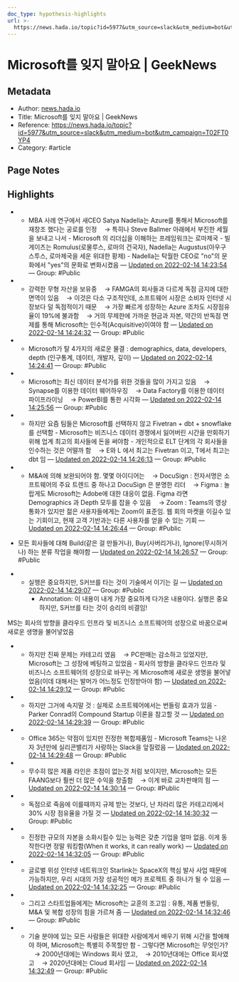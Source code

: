 ```yaml
---
doc_type: hypothesis-highlights
url: >-
  https://news.hada.io/topic?id=5977&utm_source=slack&utm_medium=bot&utm_campaign=T02FT0YP4
---
```


# Microsoft를 잊지 말아요 | GeekNews

## Metadata
- Author: [news.hada.io]()
- Title: Microsoft를 잊지 말아요 | GeekNews
- Reference: https://news.hada.io/topic?id=5977&utm_source=slack&utm_medium=bot&utm_campaign=T02FT0YP4
- Category: #article

## Page Notes
## Highlights
- - MBA 사례 연구에서 새CEO Satya Nadella는 Azure를 통해서 Microsoft를 재창조 했다는 공로를 인정 ㅤ→ 특히나 Steve Ballmer 아래에서 부진한 세월을 보내고 나서 - Microsoft 의 리더십을 이해하는 프레임워크는 로마제국 - 빌게이츠는 Romulus(로물루스, 로마의 건국자), Nadella는 Augustus(아우구스투스, 로마제국을 세운 위대한 황제) - Nadella는 탁월한 CEO로 "no"의 문화에서 "yes"의 문화로 변화시켰음 — [Updated on 2022-02-14 14:23:54](https://hyp.is/TUHy_I1WEeyKyg_9yL2q4g/news.hada.io/topic?id=5977&utm_source=slack&utm_medium=bot&utm_campaign=T02FT0YP4) — Group: #Public

- - 강력한 무형 자산을 보유중 ㅤ→ FAMGA의 회사들과 다르게 독점 금지에 대한 면역이 있음 ㅤ→ 이것은 다소 구조적인데, 소프트웨어 시장은 소비자 인터넷 시장보다 덜 독점적이기 때문 ㅤ→ 가장 빠르게 성장하는 Azure 조차도 시장점유율이 19%에 불과함 ㅤ→ 거의 무제한에 가까운 현금과 자본, 약간의 반독점 면제를 통해 Microsoft는 인수적(Acquisitive)이여야 함 — [Updated on 2022-02-14 14:24:32](https://hyp.is/ZAPTyo1WEeyisldetJHKHA/news.hada.io/topic?id=5977&utm_source=slack&utm_medium=bot&utm_campaign=T02FT0YP4) — Group: #Public

- - Microsoft가 탈 4가지의 새로운 물결 : demographics, data, developers, depth (인구통계, 데이터, 개발자, 깊이) — [Updated on 2022-02-14 14:24:41](https://hyp.is/aW2qXI1WEeywUwc8X8RHFQ/news.hada.io/topic?id=5977&utm_source=slack&utm_medium=bot&utm_campaign=T02FT0YP4) — Group: #Public

- - Microsoft는 최신 데이터 분석가를 위한 것들을 많이 가지고 있음 ㅤ→ Synapse를 이용한 데이터 웨어하우징 ㅤ→ Data Factory를 이용한 데이터 파이프라이닝 ㅤ→ PowerBI를 통한 시각화 — [Updated on 2022-02-14 14:25:56](https://hyp.is/liWYyo1WEey8X_uNBJ8elg/news.hada.io/topic?id=5977&utm_source=slack&utm_medium=bot&utm_campaign=T02FT0YP4) — Group: #Public

- - 하지만 요즘 팀들은 Microsoft를 선택하지 않고 Fivetran + dbt + snowflake를 선택함 - Microsoft는 비즈니스 데이터 경쟁에서 잃어버린 시간을 만회하기 위해 업계 최고의 회사들에 돈을 써야함 - 개인적으로 ELT 단계의 각 회사들을 인수하는 것은 어떨까 함 ㅤ→ E와 L 에서 최고는 Fivetran 이고, T에서 최고는 dbt 임 — [Updated on 2022-02-14 14:26:13](https://hyp.is/n-OvtI1WEeys6CvDpT8hcw/news.hada.io/topic?id=5977&utm_source=slack&utm_medium=bot&utm_campaign=T02FT0YP4) — Group: #Public

- - M&A에 의해 보완되어야 함. 몇몇 아이디어는 ㅤ→ DocuSign : 전자서명은 소프트웨어의 주요 트렌드 중 하나고 DocuSign 은 분명한 리더 ㅤ→ Figma : 놀랍게도 Microsoft는 Adobe에 대한 대응이 없음. Figma 라면 Demographics 과 Depth 모두를 잡을 수 있음 ㅤ→ Zoom : Teams의 영상 통화가 있지만 젊은 사용자들에게는 Zoom이 표준임. 웹 회의 마켓을 이길수 있는 기회이고, 현재 고객 기반과는 다른 사용자를 얻을 수 있는 기회 — [Updated on 2022-02-14 14:26:44](https://hyp.is/sl93pI1WEey1Nxtx1T6V-w/news.hada.io/topic?id=5977&utm_source=slack&utm_medium=bot&utm_campaign=T02FT0YP4) — Group: #Public

- 모든 회사들에 대해 Build(같은 걸 만들거나), Buy(사버리거나), Ignore(무시하거나) 하는 분류 작업을 해야함 — [Updated on 2022-02-14 14:26:57](https://hyp.is/ulL17o1WEeyKzNdlFqxE9w/news.hada.io/topic?id=5977&utm_source=slack&utm_medium=bot&utm_campaign=T02FT0YP4) — Group: #Public

- - 실행은 중요하지만, S커브를 타는 것이 기술에서 이기는 길 — [Updated on 2022-02-14 14:29:07](https://hyp.is/CA3PmI1XEeyWW4N6d70CAA/news.hada.io/topic?id=5977&utm_source=slack&utm_medium=bot&utm_campaign=T02FT0YP4) — Group: #Public
    - Annotation: 이 내용이 내게 가장 중요하게 다가온 내용이다.
실행은 중요하지만, S커브를 타는 것이 승리의 비결임!

MS는 회사의 방향을 클라우드 인프라 및 비즈니스 소프트웨어의 성장으로 바꿈으로써 새로운 생명을 불어넣었음

- - 하지만 진짜 문제는 카테고리 였음 ㅤ→ PC판매는 감소하고 있었지만, Microsoft는 그 성장에 베팅하고 있었음 - 회사의 방향을 클라우드 인프라 및 비즈니스 소프트웨어의 성장으로 바꾸는 게 Microsoft에 새로운 생명을 불어넣었음(이데 대해서는 발머가 어느정도 인정받아야 함) — [Updated on 2022-02-14 14:29:12](https://hyp.is/CqeINI1XEeyFJRs9baywyw/news.hada.io/topic?id=5977&utm_source=slack&utm_medium=bot&utm_campaign=T02FT0YP4) — Group: #Public

- - 하지만 그거에 속지말 것 : 실제로 소프트웨어에서는 번들링 효과가 있음 - Parker Conrad의 Compound Startup 이론을 참고할 것 — [Updated on 2022-02-14 14:29:39](https://hyp.is/GwDSlI1XEeyK0b9YeOTy8g/news.hada.io/topic?id=5977&utm_source=slack&utm_medium=bot&utm_campaign=T02FT0YP4) — Group: #Public

- - Office 365는 약점이 있지만 진정한 복합제품임 - Microsoft Teams는 나온자 3년만에 실리콘밸리가 사랑하는 Slack을 앞질렀음 — [Updated on 2022-02-14 14:29:48](https://hyp.is/IE9OsI1XEeyuJi_zVE_Irg/news.hada.io/topic?id=5977&utm_source=slack&utm_medium=bot&utm_campaign=T02FT0YP4) — Group: #Public

- - 무수히 많은 제품 라인은 초점이 없는것 처럼 보이지만, Microsoft는 모든 FAANG보다 훨씬 더 많은 수익을 창출함 ㅤ→ 이게 바로 교차판매의 힘 — [Updated on 2022-02-14 14:30:14](https://hyp.is/L6pcEI1XEey8Ynd7DXBp7g/news.hada.io/topic?id=5977&utm_source=slack&utm_medium=bot&utm_campaign=T02FT0YP4) — Group: #Public

- - 독점으로 죽음에 이를때까지 규제 받는 것보다, 난 차라리 많은 카테고리에서 30% 시장 점유율을 가질 것 — [Updated on 2022-02-14 14:30:32](https://hyp.is/OnS-JI1XEeyYI1cD-d_2Uw/news.hada.io/topic?id=5977&utm_source=slack&utm_medium=bot&utm_campaign=T02FT0YP4) — Group: #Public

- - 진정한 규모의 자본을 소화시킬수 있는 능력은 갖춘 기업을 얼마 없음. 이게 동작한다면 정말 워킹함(When it works, it can really work) — [Updated on 2022-02-14 14:32:05](https://hyp.is/cbTEuo1XEeycsGPkqlTCvg/news.hada.io/topic?id=5977&utm_source=slack&utm_medium=bot&utm_campaign=T02FT0YP4) — Group: #Public

- - 글로벌 위성 인터넷 네트워크인 Starlink는 SpaceX의 핵심 발사 사업 때문에 가능하지만, 우리 시대의 가장 성공적인 메가 프로젝트 중 하나가 될 수 있음 — [Updated on 2022-02-14 14:32:25](https://hyp.is/favj1I1XEeyqHpuqxn6nOg/news.hada.io/topic?id=5977&utm_source=slack&utm_medium=bot&utm_campaign=T02FT0YP4) — Group: #Public

- - 그리고 스타트업들에게는 Microsoft는 교훈의 조고임 : 유통, 제품 번들링, M&A 및 복합 성장의 힘을 가르쳐 줌 — [Updated on 2022-02-14 14:32:46](https://hyp.is/iigK3o1XEeyZbUO-AuoAWg/news.hada.io/topic?id=5977&utm_source=slack&utm_medium=bot&utm_campaign=T02FT0YP4) — Group: #Public

- - 기술 분야에 있는 모든 사람들은 위대한 사람에게서 배우기 위해 시간을 할애해야 하며, Microsoft는 특별히 주목할만 함 - 그렇다면 Microsoft는 무엇인가? ㅤ→ 2000년대에는 Windows 회사 였고, ㅤ→ 2010년대에는 Office 회사였고 ㅤ→ 2020년대에는 Cloud 회사임 — [Updated on 2022-02-14 14:32:49](https://hyp.is/i_EG4I1XEeyNxqccr9TJ2Q/news.hada.io/topic?id=5977&utm_source=slack&utm_medium=bot&utm_campaign=T02FT0YP4) — Group: #Public



